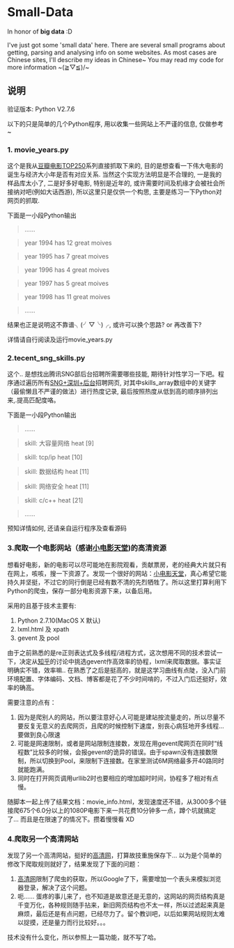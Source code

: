 # Small-Data
In honor of **big data** :D

I've just got some 'small data' here. There are several small programs about getting, parsing and analysing info on some websites. As most cases are Chinese sites, I'll describe my ideas in Chinese~ You may read my code for more information ~\(≧▽≦)/~

## 说明
验证版本: Python V2.7.6

以下的只是简单的几个Python程序, 用以收集一些网站上不严谨的信息, 仅做参考~

### 1. movie_years.py
这个是我从[豆瓣电影TOP250](http://movie.douban.com/top250?start=0&filter=&type=)系列直接抓取下来的, 目的是想查看一下伟大电影的诞生与经济大小年是否有对应关系. 当然这个实现方法明显是不合理的, 一是我的样品库太小了, 二是好多好电影, 特别是近年的, 或许需要时间及机缘才会被社会所接纳对吧(例如大话西游), 所以这里只是仅供一个构思, 主要是练习一下Python对网页的抓取.

下面是一小段Python输出

> ......

> year 1994 has 12 great moives

> year 1995 has 7 great moives

> year 1996 has 4 great moives

> year 1997 has 5 great moives

> year 1998 has 11 great moives

> ......

结果也正是说明这不靠谱╮(╯▽╰)╭, 或许可以换个思路? or 再改善下?

详情请自行阅读及运行movie_years.py

### 2.tecent_sng_skills.py
这个.. 是想找出腾讯SNG部后台招聘所需要哪些技能, 期待针对性学习一下吧。程序通过遍历所有[SNG+深圳+后台](http://hr.tencent.com/position.php?keywords=SNG+%E5%90%8E%E5%8F%B0&lid=2218&tid=0)招聘网页, 对其中skills_array数组中的关键字（最偷懒且不严谨的做法）进行热度记录, 最后按照热度从低到高的顺序排列出来,.提高匹配度咯。

下面是一小段Python输出

> ......

> skill: 大容量网络			 heat [9]

> skill: tcp/ip			 heat [10]

> skill: 数据结构			 heat [11]

> skill: 网络安全			 heat [11]

> skill: c/c++			 heat [21]

> ......

预知详情如何, 还请亲自运行程序及查看源码


### 3.爬取一个电影网站（感谢[小电影天堂](http://www.xdytt.com))的高清资源
想看好电影，新的电影可以尽可能地在影院观看，贡献票房，老的经典大片就只有在网上，咳咳，搜一下资源了。发现一个很好的网站：[小电影天堂](http://www.xdytt.com)，真心希望它能持久并坚挺，不过它的同行倒是已经有数不清的先烈牺牲了。所以这里打算利用下Python的爬虫，保存一部分电影资源下来，以备后用。

采用的且基于技术主要有:

1. Python 2.7.10(MacOS X 默认)
2. lxml.html 及 xpath
3. gevent 及 pool

由于之前熟悉的是re正则表达式及多线程/进程方式，这次想用不同的技术尝试一下，决定从[知乎](http://www.zhihu.com/question/24590883)的讨论中挑选gevent作高效率的协程，lxml来爬取数据。事实证明确实不错，效率嘛.. 在熟悉了之后是挺高的，就是这学习曲线有点陡，没入门前环境配置、字体编码、文档、博客都是花了不少时间啃的，不过入门后还挺好，效率的确高。

需要注意的点有：

1. 因为是爬别人的网站，所以要注意好心人可能是建站按流量走的，所以尽量不要反复无意义的去爬网页，且爬的时候控制下速度，别丧心病狂地开多线程... 要做到良心限速
2. 可能是网速限制，或者是网站限制连接数，发现在用gevent爬网页在同时“线程数”比较多的时候，会报gevent的诡异的错误。由于spawn没有连接数限制，所以切换到Pool，来限制下连接数。在家里测试6M网络最多开40路同时就能跑满。
3. 同时在打开网页调用urllib2时也要相应的增加超时时间，协程多了相对有点慢。

随脚本一起上传了结果文档：movie_info.html，发现速度还不错，从3000多个链接爬675个6.0分以上的1080P电影下来一共花费10分钟多一点，蹲个坑就搞定了... 而且是在限速了的情况下。攒着慢慢看 XD

### 4.爬取另一个高清网站
发现了另一个高清网站，挺好的[高清网](http://gaoqing.la)，打算故技重施保存下... 以为是个简单的修改下爬取规则就好了，结果发现了下面的问题：

1. [高清网](http://gaoqing.la)限制了爬虫的获取，所以Google了下，需要增加一个表头来模拟浏览器登录，解决了这个问题。
2. 呃...... 蛋疼的事儿来了，也不知道是故意还是无意的，这网站的网页结构真是千变万化，各种规则随手拈来，新旧网页结构也不太一样，所以过滤起来真是麻烦，最后还是有点问题，已经尽力了。留个教训吧，以后如果网站规则太难以捉摸，还是量力而行比较好。。。

技术没有什么变化，所以参照上一篇功能，就不写了哈。